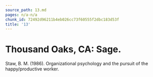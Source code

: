 ```yaml
---
source_path: 13.md
pages: n/a-n/a
chunk_id: 72492d96211b4eb026cc73f60555f2dbc183d53f
title: '13'
---
```

# Thousand Oaks, CA: Sage.

Staw, B. M. (1986). Organizational psychology and the pursuit of the happy/productive worker.
